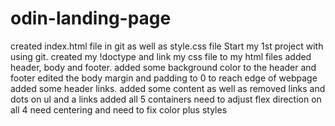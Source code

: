 # odin-landing-page
created index.html file in git as well as style.css file
Start my 1st project with using git.
created my !doctype and link my css file to my html files
added header, body and footer.
added some background color to the header and footer
edited the body margin and padding to 0 to reach edge of webpage
added some header links.
added some content as well as removed links and dots on ul and a links
added all 5 containers need to adjust flex direction on all 4 need centering and need to fix color plus styles